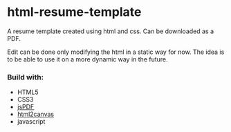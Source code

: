 # html-resume-template
A resume template created using html and css. Can be downloaded as a PDF.

Edit can be done only modifying the html in a static way for now. The idea is to be able to use it on a more dynamic way in the future.

### Build with:

+ HTML5
+ CSS3
+ [jsPDF](https://github.com/MrRio/jsPDF)
+ [html2canvas](http://html2canvas.hertzen.com/documentation/)
+ javascript
